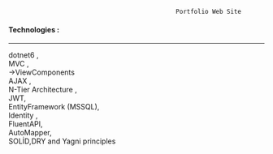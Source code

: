 
                                                  Portfolio Web Site 
  <h4>Technologies :</h4>
<hr>
dotnet6 ,<br>
MVC ,<br>
 ->ViewComponents<br>
AJAX ,<br>
N-Tier Architecture ,<br>
JWT,<br>
EntityFramework (MSSQL),<br>
Identity ,<br>
FluentAPI,<br>
AutoMapper,<br>
SOLİD,DRY and Yagni principles <br>

